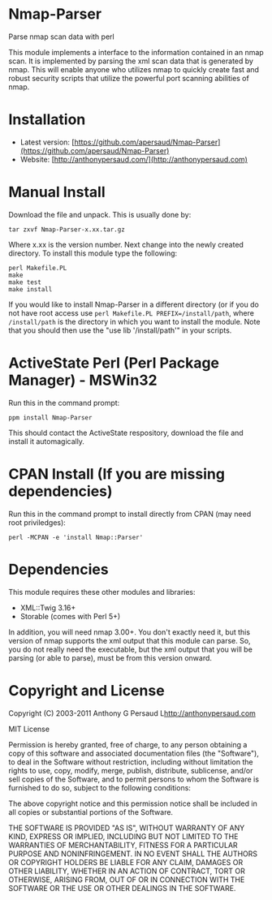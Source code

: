 Nmap-Parser
=================================================================

Parse nmap scan data with perl

This module implements a interface to the information contained in an nmap scan. It is implemented by parsing the xml scan data that is generated by nmap. This will enable anyone who utilizes nmap to quickly create fast and robust security scripts that utilize the powerful port scanning abilities of nmap.

Installation
=================================================================

* Latest version: [https://github.com/apersaud/Nmap-Parser](https://github.com/apersaud/Nmap-Parser)
* Website: [http://anthonypersaud.com/](http://anthonypersaud.com)


Manual Install
=================================================================

Download the file and unpack. This is usually done by:

    tar zxvf Nmap-Parser-x.xx.tar.gz

Where x.xx is the version number. Next change into the newly created directory. To install this module type the following:

    perl Makefile.PL
    make
    make test
    make install

If you would like to install Nmap-Parser in a different directory (or if you do
not have root access use `perl Makefile.PL PREFIX=/install/path`, where
`/install/path` is the directory in which you want to install the module. Note
that you should then use the "use lib '/install/path'" in your scripts.


ActiveState Perl (Perl Package Manager) - MSWin32
=================================================================

Run this in the command prompt:

    ppm install Nmap-Parser

This should contact the ActiveState respository, download the file and install it automagically.

CPAN Install (If you are missing dependencies)
=================================================================

Run this in the command prompt to install directly from CPAN (may need root priviledges):

	perl -MCPAN -e 'install Nmap::Parser'
	

Dependencies
=================================================================

This module requires these other modules and libraries:

* XML::Twig 3.16+
* Storable (comes with Perl 5+)
	

In addition, you will need nmap 3.00+. You don't exactly need it, but this
version of nmap supports the xml output that this module can parse. So, you do
not really need the executable, but the xml output that you will be parsing
(or able to parse), must be from this version onward.

Copyright and License
=================================================================

Copyright (C) 2003-2011 Anthony G Persaud L<http://anthonypersaud.com>

MIT License

Permission is hereby granted, free of charge, to any person obtaining a copy
of this software and associated documentation files (the "Software"), to deal
in the Software without restriction, including without limitation the rights
to use, copy, modify, merge, publish, distribute, sublicense, and/or sell
copies of the Software, and to permit persons to whom the Software is
furnished to do so, subject to the following conditions:

The above copyright notice and this permission notice shall be included in
all copies or substantial portions of the Software.

THE SOFTWARE IS PROVIDED "AS IS", WITHOUT WARRANTY OF ANY KIND, EXPRESS OR
IMPLIED, INCLUDING BUT NOT LIMITED TO THE WARRANTIES OF MERCHANTABILITY,
FITNESS FOR A PARTICULAR PURPOSE AND NONINFRINGEMENT. IN NO EVENT SHALL THE
AUTHORS OR COPYRIGHT HOLDERS BE LIABLE FOR ANY CLAIM, DAMAGES OR OTHER
LIABILITY, WHETHER IN AN ACTION OF CONTRACT, TORT OR OTHERWISE, ARISING FROM,
OUT OF OR IN CONNECTION WITH THE SOFTWARE OR THE USE OR OTHER DEALINGS IN
THE SOFTWARE.

